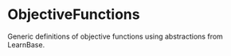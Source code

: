 # ObjectiveFunctions

Generic definitions of objective functions using abstractions from LearnBase.
